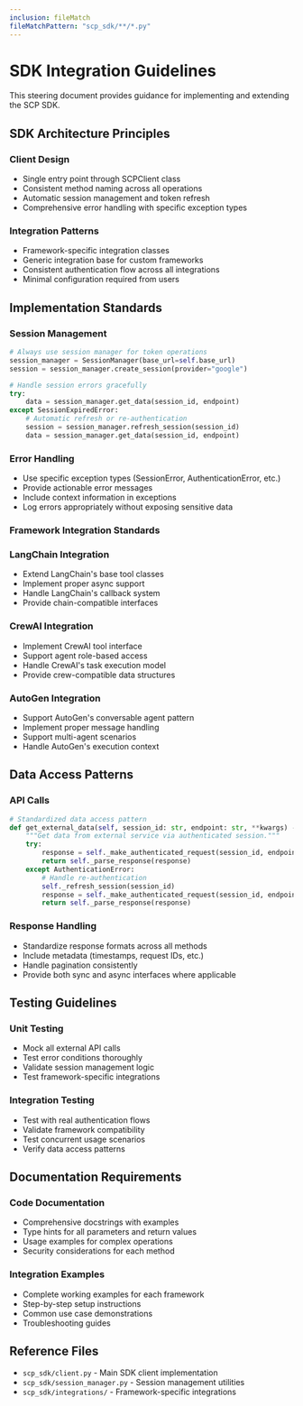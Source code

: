 ```yaml
---
inclusion: fileMatch
fileMatchPattern: "scp_sdk/**/*.py"
---
```


# SDK Integration Guidelines

This steering document provides guidance for implementing and extending the SCP SDK.

## SDK Architecture Principles

### Client Design
- Single entry point through SCPClient class
- Consistent method naming across all operations
- Automatic session management and token refresh
- Comprehensive error handling with specific exception types

### Integration Patterns
- Framework-specific integration classes
- Generic integration base for custom frameworks
- Consistent authentication flow across all integrations
- Minimal configuration required from users

## Implementation Standards

### Session Management
```python
# Always use session manager for token operations
session_manager = SessionManager(base_url=self.base_url)
session = session_manager.create_session(provider="google")

# Handle session errors gracefully
try:
    data = session_manager.get_data(session_id, endpoint)
except SessionExpiredError:
    # Automatic refresh or re-authentication
    session = session_manager.refresh_session(session_id)
    data = session_manager.get_data(session_id, endpoint)
```

### Error Handling
- Use specific exception types (SessionError, AuthenticationError, etc.)
- Provide actionable error messages
- Include context information in exceptions
- Log errors appropriately without exposing sensitive data

### Framework Integration Standards

### LangChain Integration
- Extend LangChain's base tool classes
- Implement proper async support
- Handle LangChain's callback system
- Provide chain-compatible interfaces

### CrewAI Integration
- Implement CrewAI tool interface
- Support agent role-based access
- Handle CrewAI's task execution model
- Provide crew-compatible data structures

### AutoGen Integration
- Support AutoGen's conversable agent pattern
- Implement proper message handling
- Support multi-agent scenarios
- Handle AutoGen's execution context

## Data Access Patterns

### API Calls
```python
# Standardized data access pattern
def get_external_data(self, session_id: str, endpoint: str, **kwargs) -> Dict[str, Any]:
    """Get data from external service via authenticated session."""
    try:
        response = self._make_authenticated_request(session_id, endpoint, **kwargs)
        return self._parse_response(response)
    except AuthenticationError:
        # Handle re-authentication
        self._refresh_session(session_id)
        response = self._make_authenticated_request(session_id, endpoint, **kwargs)
        return self._parse_response(response)
```

### Response Handling
- Standardize response formats across all methods
- Include metadata (timestamps, request IDs, etc.)
- Handle pagination consistently
- Provide both sync and async interfaces where applicable

## Testing Guidelines

### Unit Testing
- Mock all external API calls
- Test error conditions thoroughly
- Validate session management logic
- Test framework-specific integrations

### Integration Testing
- Test with real authentication flows
- Validate framework compatibility
- Test concurrent usage scenarios
- Verify data access patterns

## Documentation Requirements

### Code Documentation
- Comprehensive docstrings with examples
- Type hints for all parameters and return values
- Usage examples for complex operations
- Security considerations for each method

### Integration Examples
- Complete working examples for each framework
- Step-by-step setup instructions
- Common use case demonstrations
- Troubleshooting guides

## Reference Files
- `scp_sdk/client.py` - Main SDK client implementation
- `scp_sdk/session_manager.py` - Session management utilities
- `scp_sdk/integrations/` - Framework-specific integrations